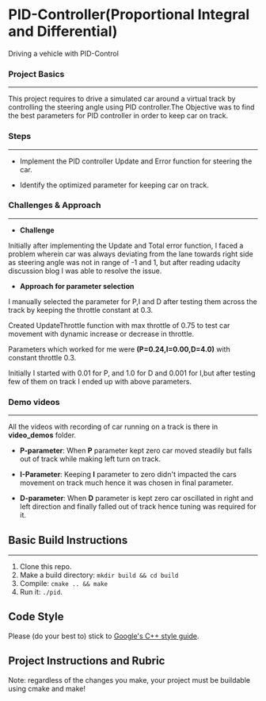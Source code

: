 # PID-Controller(Proportional Integral and Differential)
Driving a vehicle with PID-Control

### Project Basics
------
This project requires to drive a simulated car around a virtual track by controlling the steering angle using PID controller.The Objective was to find the best parameters for PID controller in order to keep car on track. 

### Steps
______
* Implement the PID controller Update and Error function for steering the car.

* Identify the optimized parameter for keeping car on track.


### Challenges & Approach
___
* __Challenge__

Initially after implementing the Update and Total error function, I faced a problem wherein car was always deviating from the lane towards right side as steering angle was not in range of -1 and 1, but after reading udacity discussion blog I was able to resolve the issue.

* __Approach for parameter selection__

I manually selected the parameter for P,I and D after testing them across the track by keeping the throttle constant at 0.3.

Created UpdateThrottle function with max throttle of 0.75 to test car movement with dynamic increase or decrease in throttle.  

Parameters which worked for me were **(P=0.24,I=0.00,D=4.0)** with constant throttle 0.3.

Initially I started with 0.01 for P, and 1.0 for D and 0.001 for I,but  after testing few of them on track I ended up with above parameters.

### Demo videos 
____

All the videos with recording of car running on a track is there in **video\_demos** folder.

* **P-parameter**: When **P** parameter kept zero car moved steadily but falls out of track while making left turn on track. 

* **I-Parameter**: Keeping **I** parameter to zero didn't impacted the cars movement on track much hence it was chosen in final parameter.

* **D-parameter**: When **D** parameter is kept zero car oscillated in right and left direction and finally falled out of track hence tuning was required for it.


## Basic Build Instructions
____
1. Clone this repo.
2. Make a build directory: `mkdir build && cd build`
3. Compile: `cmake .. && make`
4. Run it: `./pid`. 


## Code Style

Please (do your best to) stick to [Google's C++ style guide](https://google.github.io/styleguide/cppguide.html).

## Project Instructions and Rubric

Note: regardless of the changes you make, your project must be buildable using
cmake and make!
